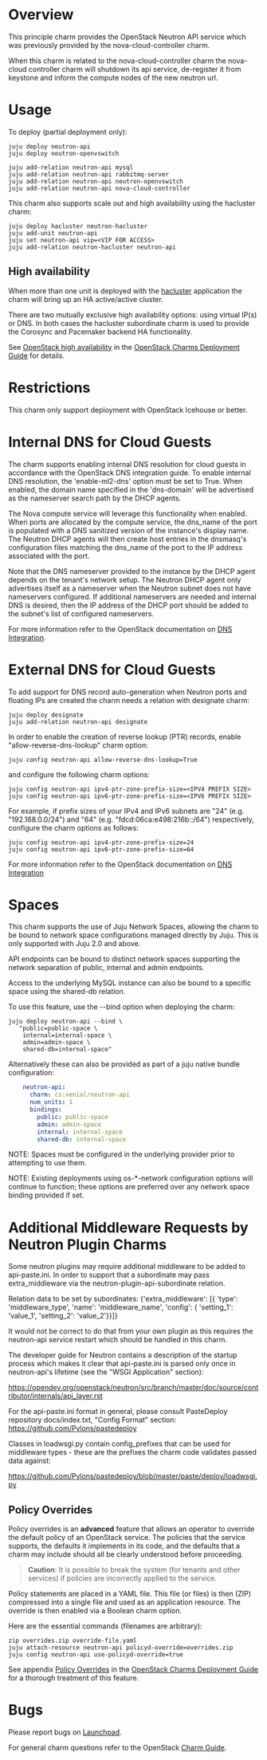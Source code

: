 # Overview

This principle charm provides the OpenStack Neutron API service which was
previously provided by the nova-cloud-controller charm.

When this charm is related to the nova-cloud-controller charm the nova-cloud
controller charm will shutdown its api service, de-register it from keystone
and inform the compute nodes of the new neutron url.

# Usage

To deploy (partial deployment only):

    juju deploy neutron-api
    juju deploy neutron-openvswitch

    juju add-relation neutron-api mysql
    juju add-relation neutron-api rabbitmq-server
    juju add-relation neutron-api neutron-openvswitch
    juju add-relation neutron-api nova-cloud-controller

This charm also supports scale out and high availability using the hacluster
charm:

    juju deploy hacluster neutron-hacluster
    juju add-unit neutron-api
    juju set neutron-api vip=<VIP FOR ACCESS>
    juju add-relation neutron-hacluster neutron-api

## High availability

When more than one unit is deployed with the [hacluster][hacluster-charm]
application the charm will bring up an HA active/active cluster.

There are two mutually exclusive high availability options: using virtual IP(s)
or DNS. In both cases the hacluster subordinate charm is used to provide the
Corosync and Pacemaker backend HA functionality.

See [OpenStack high availability][cdg-ha-apps] in the [OpenStack Charms
Deployment Guide][cdg] for details.

# Restrictions

This charm only support deployment with OpenStack Icehouse or better.

# Internal DNS for Cloud Guests

The charm supports enabling internal DNS resolution for cloud guests in
accordance with the OpenStack DNS integration guide. To enable internal DNS
resolution, the 'enable-ml2-dns' option must be set to True. When enabled, the
domain name specified in the 'dns-domain' will be advertised as the nameserver
search path by the DHCP agents.

The Nova compute service will leverage this functionality when enabled. When
ports are allocated by the compute service, the dns_name of the port is
populated with a DNS sanitized version of the instance's display name. The
Neutron DHCP agents will then create host entries in the dnsmasq's
configuration files matching the dns_name of the port to the IP address
associated with the port.

Note that the DNS nameserver provided to the instance by the DHCP agent depends
on the tenant's network setup. The Neutron DHCP agent only advertises itself as
a nameserver when the Neutron subnet does not have nameservers configured. If
additional nameservers are needed and internal DNS is desired, then the IP
address of the DHCP port should be added to the subnet's list of configured
nameservers.

For more information refer to the OpenStack documentation on
[DNS Integration](https://docs.openstack.org/ocata/networking-guide/config-dns-int.html).

# External DNS for Cloud Guests

To add support for DNS record auto-generation when Neutron ports and floating
IPs are created the charm needs a relation with designate charm:

    juju deploy designate
    juju add-relation neutron-api designate

In order to enable the creation of reverse lookup (PTR) records, enable
"allow-reverse-dns-lookup" charm option:

    juju config neutron-api allow-reverse-dns-lookup=True

and configure the following charm options:

    juju config neutron-api ipv4-ptr-zone-prefix-size=<IPV4 PREFIX SIZE>
    juju config neutron-api ipv6-ptr-zone-prefix-size=<IPV6 PREFIX SIZE>

For example, if prefix sizes of your IPv4 and IPv6 subnets are "24" (e.g.
"192.168.0.0/24") and "64" (e.g. "fdcd:06ca:e498:216b::/64") respectively,
configure the charm options as follows:

    juju config neutron-api ipv4-ptr-zone-prefix-size=24
    juju config neutron-api ipv6-ptr-zone-prefix-size=64

For more information refer to the OpenStack documentation on
[DNS Integration](https://docs.openstack.org/ocata/networking-guide/config-dns-int.html)

# Spaces

This charm supports the use of Juju Network Spaces, allowing the charm to be
bound to network space configurations managed directly by Juju. This is only
supported with Juju 2.0 and above.

API endpoints can be bound to distinct network spaces supporting the network
separation of public, internal and admin endpoints.

Access to the underlying MySQL instance can also be bound to a specific space
using the shared-db relation.

To use this feature, use the --bind option when deploying the charm:

    juju deploy neutron-api --bind \
       "public=public-space \
        internal=internal-space \
        admin=admin-space \
        shared-db=internal-space"

Alternatively these can also be provided as part of a juju native
bundle configuration:

```yaml
    neutron-api:
      charm: cs:xenial/neutron-api
      num_units: 1
      bindings:
        public: public-space
        admin: admin-space
        internal: internal-space
        shared-db: internal-space
```

NOTE: Spaces must be configured in the underlying provider prior to attempting
to use them.

NOTE: Existing deployments using os-*-network configuration options will
continue to function; these options are preferred over any network space
binding provided if set.

# Additional Middleware Requests by Neutron Plugin Charms

Some neutron plugins may require additional middleware to be added to
api-paste.ini. In order to support that a subordinate may pass extra_middleware
via the neutron-plugin-api-subordinate relation.

Relation data to be set by subordinates:
    {'extra_middleware': [{
            'type': 'middleware_type',
            'name': 'middleware_name',
            'config': {
                'setting_1': 'value_1',
                'setting_2': 'value_2'}}]}

It would not be correct to do that from your own plugin as this requires the
neutron-api service restart which should be handled in this charm.

The developer guide for Neutron contains a description of the startup process
which makes it clear that api-paste.ini is parsed only once in neutron-api's
lifetime (see the "WSGI Application" section):

https://opendev.org/openstack/neutron/src/branch/master/doc/source/contributor/internals/api_layer.rst

For the api-paste.ini format in general, please consult PasteDeploy repository
docs/index.txt, "Config Format" section: https://github.com/Pylons/pastedeploy

Classes in loadwsgi.py contain config_prefixes that can be used for middleware
types - these are the prefixes the charm code validates passed data against:

https://github.com/Pylons/pastedeploy/blob/master/paste/deploy/loadwsgi.py

## Policy Overrides

Policy overrides is an **advanced** feature that allows an operator to override
the default policy of an OpenStack service. The policies that the service
supports, the defaults it implements in its code, and the defaults that a charm
may include should all be clearly understood before proceeding.

> **Caution**: It is possible to break the system (for tenants and other
  services) if policies are incorrectly applied to the service.

Policy statements are placed in a YAML file. This file (or files) is then (ZIP)
compressed into a single file and used as an application resource. The override
is then enabled via a Boolean charm option.

Here are the essential commands (filenames are arbitrary):

    zip overrides.zip override-file.yaml
    juju attach-resource neutron-api policyd-override=overrides.zip
    juju config neutron-api use-policyd-override=true

See appendix [Policy Overrides][cdg-appendix-n] in the [OpenStack Charms
Deployment Guide][cdg] for a thorough treatment of this feature.

# Bugs

Please report bugs on [Launchpad][lp-bugs-charm-neutron-api].

For general charm questions refer to the OpenStack [Charm Guide][cg].

<!-- LINKS -->

[cg]: https://docs.openstack.org/charm-guide
[cdg]: https://docs.openstack.org/project-deploy-guide/charm-deployment-guide
[cdg-appendix-n]: https://docs.openstack.org/project-deploy-guide/charm-deployment-guide/latest/app-policy-overrides.html
[lp-bugs-charm-neutron-api]: https://bugs.launchpad.net/charm-neutron-api/+filebug
[hacluster-charm]: https://jaas.ai/hacluster
[cdg-ha-apps]: https://docs.openstack.org/project-deploy-guide/charm-deployment-guide/latest/app-ha.html#ha-applications
